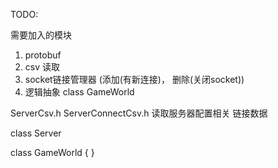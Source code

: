 TODO:

需要加入的模块

1. protobuf
2. csv 读取
3. socket链接管理器 (添加(有新连接)， 删除(关闭socket))
4. 逻辑抽象 class GameWorld








ServerCsv.h   ServerConnectCsv.h  读取服务器配置相关  链接数据

class Server









class GameWorld
{
}